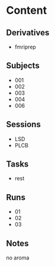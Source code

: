 # Content
## Derivatives
   - fmriprep
## Subjects
   - 001
   - 002
   - 003
   - 004
   - 006
## Sessions
   - LSD
   - PLCB
## Tasks
   - rest
## Runs
   - 01
   - 02
   - 03
## Notes
no aroma